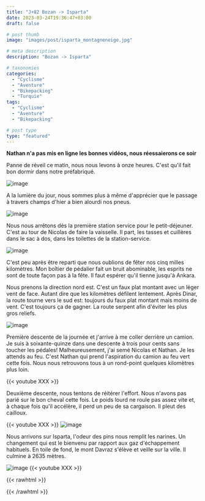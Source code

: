 ```yaml
---
title: "J+82 Bozan -> Isparta"
date: 2023-03-24T19:36:47+03:00
draft: false

# post thumb
image: "images/post/isparta_montagneneige.jpg"

# meta description
description: "Bozan -> Isparta"

# taxonomies
categories:
  - "Cyclisme" 
  - "Aventure" 
  - "Bikepacking"
  - "Turquie" 
tags:
  - "Cyclisme" 
  - "Aventure" 
  - "Bikepacking" 

# post type
type: "featured"
---
```



**Nathan n'a pas mis en ligne les bonnes vidéos, nous réessaierons ce soir**

Panne de réveil ce matin, nous nous levons à onze heures. C'est qu'il fait bon dormir dans notre préfabriqué. 

![image](../../images/post/isparta_camp.jpg)

A la lumière du jour, nous sommes plus à même d'apprécier que le passage à travers champs d'hier a bien alourdi nos pneus.

![image](../../images/post/isparta_terre.jpg)

Nous nous arrêtons dès la première station service pour le petit-déjeuner. C'est au tour de Nicolas de faire la vaisselle. Il part, les tasses et cuillères dans le sac à dos, dans les toilettes de la station-service. 

![image](../../images/post/isparta_nico.jpg)

C'est peu après être reparti que nous oublions de fêter nos cinq milles kilomètres. Mon boîtier de pédalier fait un bruit abominable, les esprits ne sont de toute façon pas à la fête. Il faut espérer qu'il tienne jusqu'à Ankara. 

Nous prenons la direction nord est. C'est un faux plat montant avec un léger vent de face. Autant dire que les kilomètres défilent lentement. Après Dinar, la route tourne vers le sud est: toujours du faux plat montant mais moins de vent. C'est toujours ça de gagner. La route serpent afin d'éviter les plus gros reliefs. 

![image](../../images/post/isparta_montagne.jpg)

Première descente de la journée et j'arrive à me coller derrière un camion. Je suis à soixante-quinze dans une descente à trois pour cents sans toucher les pédales! Malheureusement, j'ai semé Nicolas et Nathan. Je les attends au feu. C'est Nathan qui prend l'aspiration du camion au feu vert cette fois. Nous nous retrouvons tous à un rond-point quelques kilomètres plus loin. 

{{< youtube XXX >}}

Deuxième descente, nous tentons de réitérer l'effort. Nous n'avons pas parié sur le bon cheval cette fois. Le poids lourd ne roule pas assez vite et, à chaque fois qu'il accélère, il perd un peu de sa cargaison. Il pleut des cailloux. 

{{< youtube XXX >}}
![image](../../images/post/isparta_montagnedescente.jpg)

Nous arrivons sur Isparta, l'odeur des pins nous remplit les narines. Un changement qui est le bienvenu par rapport aux gaz d'échappement habituels. En toile de fond, le mont Davraz s'élève et veille sur la ville. Il culmine à 2635 mètres. 

![image](../../images/post/isparta_montagneentree.jpg)
{{< youtube XXX >}} 

{{< rawhtml >}} 
<div class="strava-embed-placeholder" data-embed-type="activity" data-embed-id="8770031720"></div><script src="https://strava-embeds.com/embed.js"></script>
{{< /rawhtml >}} 


